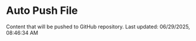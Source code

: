 # Auto Push File

Content that will be pushed to GitHub repository.
Last updated: 06/29/2025, 08:46:34 AM